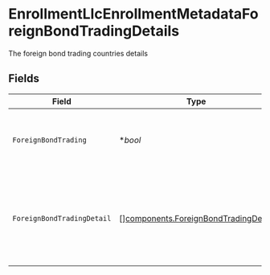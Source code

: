 # EnrollmentLlcEnrollmentMetadataForeignBondTradingDetails

The foreign bond trading countries details


## Fields

| Field                                                                                        | Type                                                                                         | Required                                                                                     | Description                                                                                  | Example                                                                                      |
| -------------------------------------------------------------------------------------------- | -------------------------------------------------------------------------------------------- | -------------------------------------------------------------------------------------------- | -------------------------------------------------------------------------------------------- | -------------------------------------------------------------------------------------------- |
| `ForeignBondTrading`                                                                         | **bool*                                                                                      | :heavy_minus_sign:                                                                           | Does the account anticipate trading in foreign bonds                                         | true                                                                                         |
| `ForeignBondTradingDetail`                                                                   | [][components.ForeignBondTradingDetail](../../models/components/foreignbondtradingdetail.md) | :heavy_minus_sign:                                                                           | The foreign bond trading countries details. If yes, than please provide details              |                                                                                              |